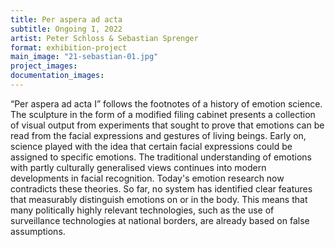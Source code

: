 ```yaml
---
title: Per aspera ad acta
subtitle: Ongoing I, 2022
artist: Peter Schloss & Sebastian Sprenger
format: exhibition-project
main_image: "21-sebastian-01.jpg"
project_images:
documentation_images:
---
```


“Per aspera ad acta I” follows the footnotes of a history of emotion science. The sculpture in the form of a modified filing cabinet presents a collection of visual output from experiments that sought to prove that emotions can be read from the facial expressions and gestures of living beings. Early on, science played with the idea that certain facial expressions could be assigned to specific emotions. The traditional understanding of emotions with partly culturally generalised views continues into modern developments in facial recognition. Today's emotion research now contradicts these theories. So far, no system has identified clear features that measurably distinguish emotions on or in the body. This means that many politically highly relevant technologies, such as the use of surveillance technologies at national borders, are already based on false assumptions.
